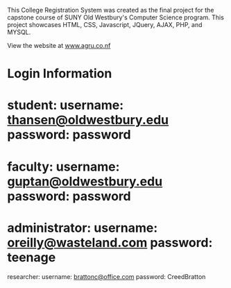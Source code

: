 This College Registration System was created as the final project for the capstone course of SUNY Old Westbury's Computer Science program.
This project showcases HTML, CSS, Javascript, JQuery, AJAX, PHP, and MYSQL.

View the website at www.agru.co.nf

Login Information
=================
student: username: thansen@oldwestbury.edu password: password
=============================================================
faculty: username: guptan@oldwestbury.edu password: password
=============================================================
administrator: username: oreilly@wasteland.com password: teenage
=============================================================
researcher: username: brattonc@office.com password: CreedBratton
